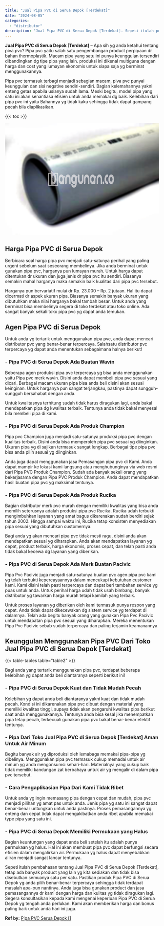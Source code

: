 ```yaml
---
title: "Jual Pipa PVC di Serua Depok [Terdekat]"
date: "2024-08-05"
categories: 
  - "distributor"
description: "Jual Pipa PVC di Serua Depok [Terdekat]. Sepeti itulah pembahasan tentang Jual Pipa PVC di Serua Depok [Terdekat], tetap ada banyak product yang lain yg ki..."
---
```


**Jual Pipa PVC di Serua Depok \[Terdekat\]** – Apa sih yg anda ketahui tentang piva pvc? Pipa pvc yaitu salah satu pengembangan product perpipaan dr bahan thermoplastik. Macam pipa yang satu ini punya keunggulan tersendiri dibandingkan dg tipe pipa yang lain. produksi ini dikenal multiguna dengan harga dan cost yang lumayan ekonomis untuk siapa saja yg berminat menggunakannya.

Pipa pvc termasuk terbagi menjadi sebagian macam, piva pvc punyai keunggulan dan sisi negative sendiri-sendiri. Bagian kelemahannya yakni enteng getas apabila usianya sudah lama. Meski begitu, model pipa yang satu ini akan senantiasa efisien untuk anda memakai dg baik. Kelebihan dari pipa pvc ini yaitu Bahannya yg tidak kaku sehingga tidak dapat gampang pecah bila diaplikasikan.

{{< toc >}}

![](/images/jaul-pipa-pvc-65.png)

## Harga Pipa PVC di Serua Depok

Berbicara soal harga pipa pvc menjadi satu-satunya perihal yang paling urgent sebelum saat seseorang membelinya. Jika anda berminat untuk gunakan pipa pvc, harganya pun lumayan murah. Untuk harga dapat ditentukan dr ukuran dan juga jenis dr pipa pvc itu sendiri. Biasanya semakin mahal harganya maka semakin baik kualitas dari pipa pvc tersebut.

Harganya pun bervariatif mulai dr Rp. 23.000 – Rp. 2 jutaan. Hal itu dapat dicermati dr aspek ukuran pipa. Biasanya semakin banyak ukuran yang dibutuhkan maka nilai harganya bakal tambah besar. Untuk anda yang berminat bisa membelinya segera di toko terdekat atau toko online. Ada sangat banyak sekali toko pipa pvc yg dapat anda temukan.

## Agen Pipa PVC di Serua Depok

Untuk anda yg tertarik untuk menggunakan pipa pvc, anda dapat mencari distributor pvc yang benar-benar terpercaya. Salahsatu distributor pvc terpercaya yg dapat anda menentukan sebagaimana halnya berikut!

### \- Pipa PVC di Serua Depok Ada Buatan Wavin

Beberapa agen produksi pipa pvc terpercaya yg bisa anda menggunakan yaitu Pipa pvc merk wavin. Disini anda dapat membeli pipa pvc sesuai yang dicari. Berbagai macam ukuran pipa bisa anda beli disini akan sesuai keinginan. Untuk harganya pun sangat terjangkau, pastinya dapat sungguh-sungguh bersahabat dengan anda.

Untuk kwalitasnya terhitung sudah tidak harus diragukan lagi, anda bakal mendapatkan pipa dg kwalitas terbaik. Tentunya anda tidak bakal menyesal bila membeli pipa di kami.

### \- Pipa PVC di Serua Depok Ada Produk Champion

Pipa pvc Champion juga menjadi satu-satunya produksi pipa pvc dengan kualitas terbaik. Disini anda bisa memperoleh pipa pvc sesuai yg diinginkan. Ukuran pipa yg di sajikan termasuk sangat lengkap. Berbagai tipe pipa pvc bisa anda pilih sesuai yg diinginkan.

Anda juga dapat menggunakan jasa Pemasangan pipa pvc di Kami. Anda dapat mampir ke lokasi kami langsung atau menghubunginya via web resmi dari Pipa PVC Produk Champion. Sudah ada banyak sekali orang yang bekerjasama dengan Pipa PVC Produk Champion. Anda dapat mendapatkan hasil buatan pipa pvc yg maksimal tentunya.

### \- Pipa PVC di Serua Depok Ada Produk Rucika

Bagian distributor merk pvc murah dengan memiliki kwalitas yang bisa anda memilih seterusnya adalah produksi pipa pvc Rucika. Rucika udah terbukti mengimbuhkan layanan yang amat bagus dikarenakan sudah berdiri sejak tahun 2002. Hingga sampai waktu ini, Rucika tetap konsisten menyediakan pipa sesuai yang dibutuhkan customernya.

Bagi anda yg akan mencari pipa pvc tidak mesti ragu, disini anda akan mendapatkan sesuai yg diharapkan. Anda akan mendapatkan layanan yg cepat, product terbaik, harga ekonomis, proses cepat, dan telah pasti anda tidak bakal kecewa dg layanan yang diberikan.

### \- Pipa PVC di Serua Depok Ada Merk Buatan Pacivic

Pipa Pvc Pacivic juga menjadi satu-satunya buatan pvc agen pipa pvc kami yg telah terbukti kepercayaannya dalam mencukupi kebutuhan customer kami. Kami disini telah pasti terpercaya dan dapat beri tambahan service yg puas untuk anda. Untuk perihal harga udah tidak usah bimbang, banyak distributor yg tawarkan harga murah tetapi kamilah yang terbaik.

Untuk proses layanan yg diberikan oleh kami termasuk punya respon yang cepat. Anda tidak dapat dikecewakan dg sistem service yg terdapat di dalamnya. Telah ada begitu banyak orang yang gunakan Pipa Pvc Pacivic untuk mendapatan pipa pvc sesuai yang diharapkan. Mereka menentukan Pipa Pvc Pacivic sebab sudah terpercaya dan paling terjamin keamanannya.

## Keunggulan Menggunakan Pipa PVC Dari Toko Jual Pipa PVC di Serua Depok \[Terdekat\]

{{< table-tables table="table2" >}}

Bagi anda yang tertarik menggunakan pipa pvc, terdapat beberapa kelebihan yg dapat anda beli diantaranya seperti berikut ini!

### \- Pipa PVC di Serua Depok Kuat dan Tidak Mudah Pecah

Kelebihan yg dapat anda beli diantaranya yakni kuat dan tidak mudah pecah. Kondisi ini dikarenakan pipa pvc dibuat dengan material yang memiliki kwalitas tinggi, supaya tidak akan pengaruhi kwalitas pipa berikut saat anda menggunakannya. Tentunya anda bisa kesal jika menempatkan pipa tetap pecah, terkecuali gunakan pipa pvc bakal benar-benar efektif tentunya.

### \- Pipa Dari Toko Jual Pipa PVC di Serua Depok \[Terdekat\] Aman Untuk Air Minum

Begitu banyak air yg diproduksi oleh lemabaga memakai pipa-pipa yg dibelinya. Menggunakan pipa pvc termasuk cukup memadai untuk air minum yg anda mengonsumsi sehari-hari. Materialnya yang cukup baik tidak memiliki kandungan zat berbahaya untuk air yg mengalir di dalam pipa pvc tersebut.

### \- Cara Pengaplikasian Pipa Dari Kami Tidak Ribet

Untuk anda yg ingin memasang pipa dengan cepat dan mudah, pipa pvc menjadi pilihan yg amat pas untuk anda. Jenis pipa yg satu ini sangat dapat benar-benar untungkan untuk anda pastinya. Proses pemasangannya yg enteng dan cepat tidak dapat mengakibatkan anda ribet apabila memakai type pipa yang satu ini.

### \- Pipa PVC di Serua Depok Memiliki Permukaan yang Halus

Bagian keuntungan yang dapat anda beli setelah itu adalah punya permukaan yg halus. Hal ini akan membuat pipa pvc dapat berfungsi secara efisien dalam mengalirkan air. Permukaan yg halus dapat menyebabkan aliran menjadi sangat lancar tentunya.

Sepeti itulah pembahasan tentang Jual Pipa PVC di Serua Depok \[Terdekat\], tetap ada banyak product yang lain yg kita sediakan dan tidak bisa disebutkan semuanya satu per satu. Pastikan produk Pipa PVC di Serua Depok yg anda pilih benar-benar terpercaya sehingga tidak terdapat masalah apa-pun nantinya. Anda juga bisa gunakan product dan jasa pemasangannya dr kami dengan harga dan kulitas yg tidak diragukan lagi. Segera konsultasikan kepada kami mengenai keperluan Pipa PVC di Serua Depok yg tengah anda perlukan. Kami akan memberikan harga dan bonus paling baik untuk anda hari ini juga.

**Ref by:** [Pipa PVC Serua Depok []](https://id.wikipedia.org/wiki/Pipa)
